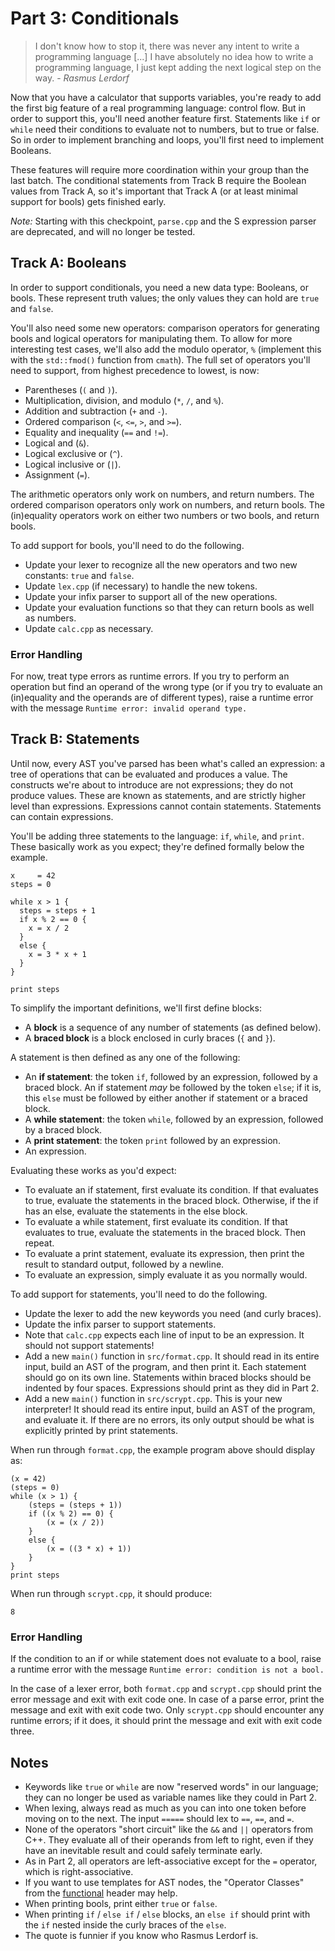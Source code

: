 # Part 3: Conditionals

> I don't know how to stop it, there was never any intent to write a programming
> language  [...] I have absolutely no idea how to write a programming language,
> I just kept adding the next logical step on the way. - _Rasmus Lerdorf_


Now that you have a calculator that supports variables,  you're ready to add the
first big feature of a real programming language: control flow.  But in order to
support this, you'll need another feature first. Statements like `if` or `while`
need their conditions to evaluate  not to numbers,  but to true or false.  So in
order to implement branching and loops, you'll first need to implement Booleans.

These features  will require  more coordination within your group  than the last
batch.  The conditional statements from Track B  require the Boolean values from
Track A, so it's important that Track A  (or at least minimal support for bools)
gets finished early.

_Note:_  Starting with this checkpoint,  `parse.cpp` and the S expression parser
are deprecated, and will no longer be tested.


## Track A: Booleans

In order to support conditionals, you need a new data type:  Booleans, or bools.
These  represent  truth  values; the only  values  they can hold  are `true` and
`false`.

You'll also need  some new operators:  comparison operators for generating bools
and logical operators for manipulating them.  To allow for more interesting test
cases,  we'll  also  add the  modulo operator,  `%`  (implement  this  with  the
`std::fmod()` function  from `cmath`).  The full set of operators you'll need to
support, from highest precedence to lowest, is now:

- Parentheses (`(` and `)`).
- Multiplication, division, and modulo (`*`, `/`, and `%`).
- Addition and subtraction (`+` and `-`).
- Ordered comparison (`<`, `<=`, `>`, and `>=`).
- Equality and inequality (`==` and `!=`).
- Logical and (`&`).
- Logical exclusive or (`^`).
- Logical inclusive or (`|`).
- Assignment (`=`).

The arithmetic operators only work on numbers,  and return numbers.  The ordered
comparison operators  only work on numbers,  and return bools.  The (in)equality
operators work on either two numbers or two bools, and return bools.

To add support for bools, you'll need to do the following.

- Update your lexer to recognize all the new operators and two new constants:
  `true` and `false`.
- Update `lex.cpp` (if necessary) to handle the new tokens.
- Update your infix parser to support all of the new operations.
- Update your evaluation functions so that they can return bools as well as
  numbers.
- Update `calc.cpp` as necessary.

### Error Handling

For now, treat type errors as runtime errors. If you try to perform an operation
but find an operand of the wrong type (or if you try to evaluate an (in)equality
and the operands are of different types), raise a runtime error with the message
`Runtime error: invalid operand type.`


## Track B: Statements

Until now, every AST you've parsed has been what's called an expression:  a tree
of operations that can be evaluated  and produces a value.  The constructs we're
about to introduce  are not expressions;  they do not produce values.  These are
known as statements, and are strictly higher level than expressions. Expressions
cannot contain statements.  Statements can contain expressions.

You'll be adding  three statements to the language:  `if`, `while`, and `print`.
These basically work as you expect; they're defined formally below the example.

```
x     = 42
steps = 0

while x > 1 {
  steps = steps + 1
  if x % 2 == 0 {
    x = x / 2
  }
  else {
    x = 3 * x + 1
  }
}

print steps
```

To simplify the important definitions, we'll first define blocks:

- A **block** is a sequence of any number of statements (as defined below).
- A **braced block** is a block enclosed in curly braces (`{` and `}`).

A statement is then defined as any one of the following:

- An **if statement**:  the token `if`, followed by an expression, followed by a
  braced block. An if statement _may_ be followed by the token `else`; if it is,
  this `else` must be followed by either another if statement or a braced block.
- A **while statement**:  the token `while`, followed by an expression, followed
  by a braced block.
- A **print statement**: the token `print` followed by an expression.
- An expression.

Evaluating these works as you'd expect:

- To evaluate an if statement,  first evaluate its condition.  If that evaluates
  to true, evaluate the statements in the braced block. Otherwise, if the if has
  an else, evaluate the statements in the else block.
- To evaluate a while statement, first evaluate its condition. If that evaluates
  to true, evaluate the statements in the braced block.  Then repeat.
- To evaluate a print statement,  evaluate its expression, then print the result
  to standard output, followed by a newline.
- To evaluate an expression, simply evaluate it as you normally would.

To add support for statements, you'll need to do the following.

- Update the lexer to add the new keywords you need (and curly braces).
- Update the infix parser to support statements.
- Note that `calc.cpp` expects each line of input to be an expression. It should
  not support statements!
- Add a new `main()` function in `src/format.cpp`.  It should read in its entire
  input, build an AST of the program,  and then print it.  Each statement should
  go on its own line. Statements within braced blocks should be indented by four
  spaces.  Expressions should print as they did in Part 2.
- Add a new `main()` function in `src/scrypt.cpp`. This is your new interpreter!
  It should read its entire input, build an AST of the program, and evaluate it.
  If there are no errors,  its only output should be  what is explicitly printed
  by print statements.

When run through `format.cpp`, the example program above should display as:

```
(x = 42)
(steps = 0)
while (x > 1) {
    (steps = (steps + 1))
    if ((x % 2) == 0) {
        (x = (x / 2))
    }
    else {
        (x = ((3 * x) + 1))
    }
}
print steps
```

When run through `scrypt.cpp`, it should produce:

```
8
```

### Error Handling

If the condition  to an if or while statement does not evaluate to a bool, raise
a runtime error with the message `Runtime error: condition is not a bool.`

In the case of a  lexer error,  both `format.cpp` and `scrypt.cpp`  should print
the error message and  exit with exit code one.  In case of a parse error, print
the message and exit with exit code two.  Only `scrypt.cpp` should encounter any
runtime errors;  if it does, it should print the message and exit with exit code
three.


## Notes

- Keywords like `true` or `while` are now "reserved words" in our language; they
  can no longer be used as variable names like they could in Part 2.
- When lexing, always read as much as you can into one token before moving on to
  the next. The input `=====` should lex to `==`, `==`, and `=`.
- None of the operators  "short circuit"  like the `&&` and `||`  operators from
  C++. They evaluate all of their operands from left to right, even if they have
  an inevitable result and could safely terminate early.
- As in Part 2,  all operators are left-associative except for the `=` operator,
  which is right-associative.
- If you want to  use templates for  AST nodes,  the "Operator Classes" from the
  [functional](https://cplusplus.com/reference/functional/) header may help.
- When printing bools, print either `true` or `false`.
- When printing `if` / `else if` / `else` blocks, an `else if` should print with
  the `if` nested inside the curly braces of the `else`.
- The quote is funnier if you know who Rasmus Lerdorf is.
